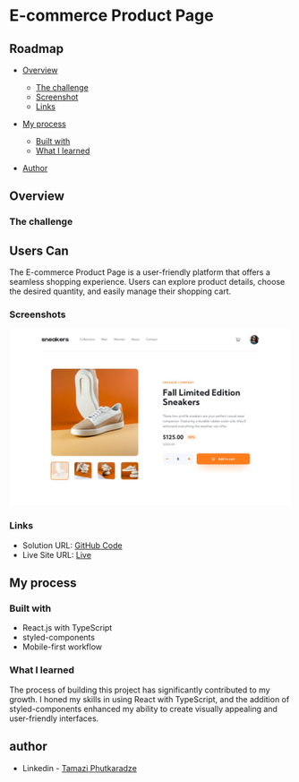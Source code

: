 # E-commerce Product Page

## Roadmap

- [Overview](#overview)

  - [The challenge](#the-challenge)
  - [Screenshot](#screenshots)
  - [Links](#links)

- [My process](#my-process)
  - [Built with](#built-with)
  - [What I learned](#what-i-learned)
- [Author](#author)

## Overview

### The challenge

## Users Can

The E-commerce Product Page is a user-friendly platform that offers a seamless shopping experience. Users can explore product details, choose the desired quantity, and easily manage their shopping cart.

### Screenshots

![App Screenshot](./public//assets/product-page%20design.jpg)

### Links

- Solution URL: [GitHub Code](https://github.com/AchiPhutkaradze/ecommerce-product-page)
- Live Site URL: [Live](https://ecommerce-product-page-nu-two.vercel.app/)

## My process

### Built with

- React.js with TypeScript
- styled-components
- Mobile-first workflow

### What I learned

The process of building this project has significantly contributed to my growth. I honed my skills in using React with TypeScript, and the addition of styled-components enhanced my ability to create visually appealing and user-friendly interfaces.

## author

- Linkedin - [Tamazi Phutkaradze](https://www.linkedin.com/in/tamazi-phutkaradze-a629b7265/)
